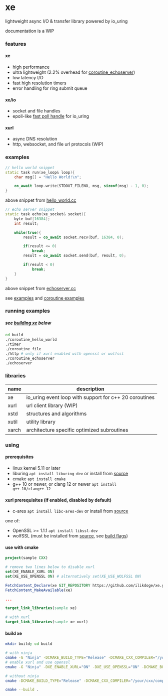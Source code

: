# xe

lightweight async I/O & transfer library powered by io_uring

documentation is a WIP

### features
#### xe
- high performance
- ultra lightweight (2.2% overhead for [coroutine_echoserver](https://github.com/ilikdoge/xe/blob/master/example/coroutines/echoserver.cc))
- low latency I/O
- fast high resolution timers
- error handling for ring submit queue

#### xe/io
- socket and file handles
- epoll-like [fast poll handle](https://github.com/ilikdoge/xe/blob/master/xe/io/poll.h) for io_uring

#### xurl
- async DNS resolution
- http, websocket, and file url protocols (WIP)

### examples
```c++
// hello world snippet
static task run(xe_loop& loop){
	char msg[] = "Hello World!\n";

	co_await loop.write(STDOUT_FILENO, msg, sizeof(msg) - 1, 0);
}
```
above snippet from [hello_world.cc](https://github.com/ilikdoge/xe/blob/master/example/coroutines/hello_world.cc)
```c++
// echo server snippet
static task echo(xe_socket& socket){
	byte buf[16384];
	int result;

	while(true){
		result = co_await socket.recv(buf, 16384, 0);

		if(result <= 0)
			break;
		result = co_await socket.send(buf, result, 0);

		if(result < 0)
			break;
	}
}
```
above snippet from [echoserver.cc](https://github.com/ilikdoge/xe/blob/master/example/coroutines/echoserver.cc)

see [examples](https://github.com/ilikdoge/xe/tree/master/example) and [coroutine examples](https://github.com/ilikdoge/xe/tree/master/example/coroutines)

### running examples
##### see [building xe](https://github.com/ilikdoge/xe#build-xe) below
```bash
cd build
./coroutine_hello_world
./timer
./coroutine_file
./http # only if xurl enabled with openssl or wolfssl
./coroutine_echoserver
./echoserver
```

### libraries

| name      | description                                               |
| --------- | ----------------------------------------------------------|
| xe        | io_uring event loop with support for c++ 20 coroutines    |
| xurl      | url client library (WIP)                                  |
| xstd      | structures and algorithms                                 |
| xutil     | utility library                                           |
| xarch     | architecture specific optimized subroutines               |

### using

#### prerequisites
- linux kernel 5.11 or later
- liburing <code>apt install liburing-dev</code> or install from [source](https://github.com/axboe/liburing)
- cmake <code>apt install cmake</code>
- g++ 10 or newer, or clang 12 or newer <code>apt install g++-10/clang++-12</code>

#### xurl prerequisites (if enabled, disabled by default)
- c-ares <code>apt install libc-ares-dev</code> or install from [source](https://github.com/c-ares/c-ares)

one of:
- OpenSSL >= 1.1.1 <code>apt install libssl-dev</code>
- wolfSSL (must be installed from [source](https://github.com/wolfSSL/wolfssl), see [build flags](https://github.com/ilikdoge/xe/blob/master/build.sh#L9))

#### use with cmake
```cmake
project(sample CXX)

# remove two lines below to disable xurl
set(XE_ENABLE_XURL ON)
set(XE_USE_OPENSSL ON) # alternatively set(XE_USE_WOLFSSL ON)

FetchContent_Declare(xe GIT_REPOSITORY https://github.com/ilikdoge/xe.git GIT_TAG master)
FetchContent_MakeAvailable(xe)

...

target_link_libraries(sample xe)

# with xurl
target_link_libraries(sample xe xurl)
```

#### build xe
```bash
mkdir build; cd build

# with ninja
cmake -G "Ninja" -DCMAKE_BUILD_TYPE="Release" -DCMAKE_CXX_COMPILER="/your/cxx/compiler" ..
# enable xurl and use openssl
cmake -G "Ninja" -DXE_ENABLE_XURL="ON" -DXE_USE_OPENSSL="ON" -DCMAKE_BUILD_TYPE="Release" -DCMAKE_CXX_COMPILER="/your/cxx/compiler" ..

# without ninja
cmake -DCMAKE_BUILD_TYPE="Release" -DCMAKE_CXX_COMPILER="/your/cxx/compiler" ..

cmake --build .
```